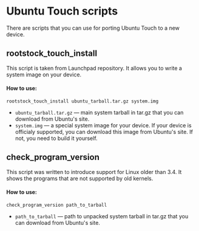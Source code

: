 # Ubuntu Touch scripts
There are scripts that you can use for porting Ubuntu Touch to a new device.
## rootstock_touch_install
This script is taken from Launchpad repository. It allows you to write a system image on your device.
#### How to use:
``` 
rootstock_touch_install ubuntu_tarball.tar.gz system.img 
```
- `ubuntu_tarball.tar.gz` — main system tarball in tar.gz that you can download from Ubuntu's site.
- `system.img` — a special system image for your device. If your device is officialy supported, you can download this image from Ubuntu's site. If not, you need to build it yourself.

## check_program_version
This script was written to introduce support for Linux older than 3.4. It shows the programs that are not supported by old kernels.
#### How to use:
```
check_program_version path_to_tarball
```
- `path_to_tarball` — path to unpacked system tarball in tar.gz that you can download from Ubuntu's site.
